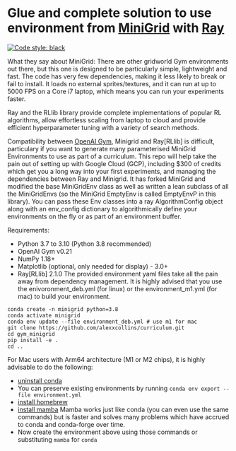 # Glue and complete solution to use environment from [MiniGrid](https://minigrid.farama.org) with [Ray](https://docs.ray.io/en/latest/ray-overview/index.html)

[![Code style: black](https://img.shields.io/badge/code%20style-black-000000.svg)](https://github.com/psf/black)

What they say about MiniGrid: There are other gridworld Gym environments out there, but this one is
designed to be particularly simple, lightweight and fast. The code has very few
dependencies, making it less likely to break or fail to install. It loads no
external sprites/textures, and it can run at up to 5000 FPS on a Core i7
laptop, which means you can run your experiments faster. 

Ray and the RLlib library provide complete implementations of popular RL algorithms, allow effortless scaling from laptop to cloud and provide efficient hyperparameter tuning with a variety of search methods.

Compatibility between [OpenAI Gym](https://github.com/openai/gym), Minigrid and Ray[RLlib] is difficult, particulary if you want to generate many parameterised MiniGrid Environments to use as part of a curriculum. This repo will help take the pain out of setting up with Google Cloud (GCP), including $300 of credits which get you a long way into your first experiments, and managing the dependencies between Ray and Minigrid. It has forked MiniGrid and modified the base MiniGridEnv class as well as written a lean subclass of all the MiniGridEnvs (so the MiniGrid EmptyEnv is called EmptyEnvP in this library). You can pass these Env classes into a ray AlgorithmConfig object along with an env_config dictionary to algorithmically define your environments on the fly or as part of an environment buffer.

Requirements:
- Python 3.7 to 3.10 (Python 3.8 recommended)
- OpenAI Gym v0.21
- NumPy 1.18+
- Matplotlib (optional, only needed for display) - 3.0+
- Ray[RLlib] 2.1.0
The provided environment yaml files take all the pain away from dependency management. It is highly advised that you use the enivoronment_deb.yml (for linux) or the environment_m1.yml (for mac) to build your environment.

```
conda create -n minigrid python=3.8
conda activate minigrid
conda env update --file environment_deb.yml # use m1 for mac
git clone https://github.com/alexxcollins/curriculum.git
cd gym_minigrid
pip install -e .
cd ..
```

For Mac users with Arm64 architecture (M1 or M2 chips), it is highly advisable to do the following:
* [uninstall conda](https://docs.anaconda.com/anaconda/install/uninstall/)
* You can preserve existing environments by running `conda env export --file environment.yml`
* [install homebrew](https://brew.sh)
* [install mamba](https://mamba.readthedocs.io/en/latest/) Mamba works just like conda (you can even use the same commands) but is faster and solves many problems which have accrued to conda and conda-forge over time. 
* Now create the environment above using those commands or substituting `mamba` for `conda`




